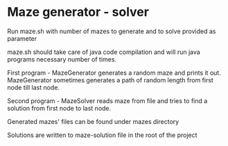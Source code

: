 # Maze generator - solver

Run maze.sh with number of mazes to generate and to solve provided as parameter

maze.sh should take care of java code compilation and will run java programs necessary number of times.

First program - MazeGenerator generates a random maze and prints it out. MazeGenerator sometimes generates
a path of random length from first node till last node.

Second program - MazeSolver reads maze from file and tries to find a solution from first node to last node.


Generated mazes' files can be found under mazes directory

Solutions are written to maze-solution file in the root of the project
